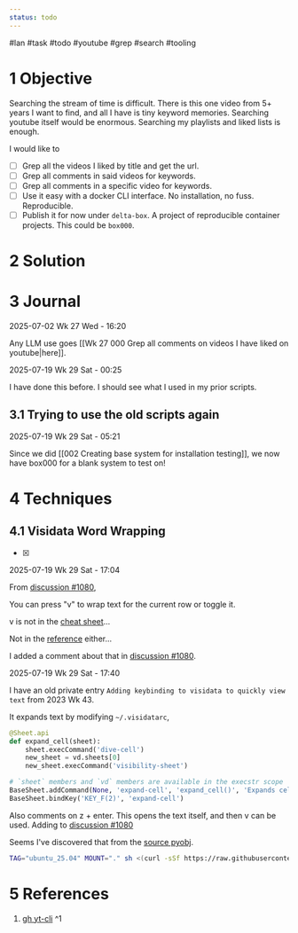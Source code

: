 ```yaml
---
status: todo
---
```

#lan #task #todo #youtube #grep #search #tooling 



# 1 Objective

Searching the stream of time is difficult. There is this one video from 5+ years I want to find, and all I have is tiny keyword memories. Searching youtube itself would be enormous. Searching my playlists and liked lists is enough.

I would like to

- [ ] Grep all the videos I liked by title and get the url.
- [ ] Grep all comments in said videos for keywords.
- [ ] Grep all comments in a specific video for keywords.
- [ ] Use it easy with a docker CLI interface. No installation, no fuss. Reproducible.
- [ ] Publish it for now under `delta-box`. A project of reproducible container projects. This could be `box000`. 

# 2 Solution

# 3 Journal

2025-07-02 Wk 27 Wed - 16:20

Any LLM use goes [[Wk 27 000 Grep all comments on videos I have liked on youtube|here]].

2025-07-19 Wk 29 Sat - 00:25

I have done this before. I should see what I used in my prior scripts.

## 3.1 Trying to use the old scripts again

2025-07-19 Wk 29 Sat - 05:21

Since we did [[002 Creating base system for installation testing]], we now have box000 for a blank system to test on!


# 4 Techniques

## 4.1 Visidata Word Wrapping

- [x] 

2025-07-19 Wk 29 Sat - 17:04

From [discussion #1080](https://github.com/saulpw/visidata/discussions/1080),

You can press "v" to wrap text for the current row or toggle it.

v is not in the  [cheat sheet](https://jsvine.github.io/visidata-cheat-sheet/en/)...

Not in the [reference](https://www.visidata.org/docs/columns/) either...

I added a comment about that in [discussion #1080](https://github.com/saulpw/visidata/discussions/1080).

2025-07-19 Wk 29 Sat - 17:40

I have an old private entry `Adding keybinding to visidata to quickly view text` from 2023 Wk 43. 

It expands text by modifying `~/.visidatarc`,

```python
@Sheet.api
def expand_cell(sheet):
	sheet.execCommand('dive-cell')
	new_sheet = vd.sheets[0]
	new_sheet.execCommand('visibility-sheet')

# `sheet` members and `vd` members are available in the execstr scope
BaseSheet.addCommand(None, 'expand-cell', 'expand_cell()', 'Expands cell')
BaseSheet.bindKey('KEY_F(2)', 'expand-cell')
```

Also comments on z + enter. This opens the text itself, and then v can be used. Adding to [discussion #1080](https://github.com/saulpw/visidata/discussions/1080)

Seems I've discovered that from the [source pyobj](https://github.com/saulpw/visidata/blob/e9006352929ebe93ecababe884987ee885b25b8b/visidata/pyobj.py#L276).

```sh
TAG="ubuntu_25.04" MOUNT="." sh <(curl -sSf https://raw.githubusercontent.com/{my_org}/{my_repo}/refs/heads/main/box/box000_blank_system/docker_root_sh.sh)
```

# 5 References
1. [gh yt-cli](<https://github.com/BishrGhalil/yt-cli>) ^1
